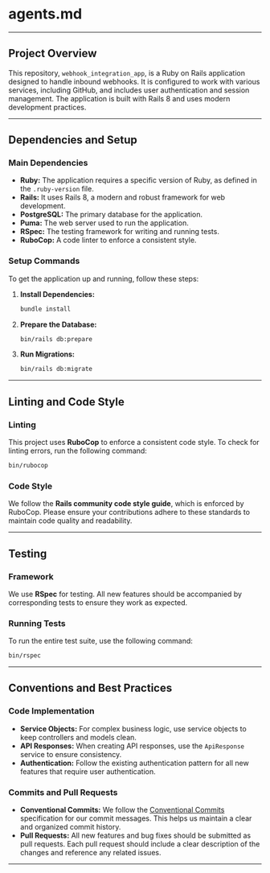 # agents.md

---

## Project Overview

This repository, `webhook_integration_app`, is a Ruby on Rails application designed to handle inbound webhooks. It is configured to work with various services, including GitHub, and includes user authentication and session management. The application is built with Rails 8 and uses modern development practices.

---

## Dependencies and Setup

### Main Dependencies

- **Ruby:** The application requires a specific version of Ruby, as defined in the `.ruby-version` file.
- **Rails:** It uses Rails 8, a modern and robust framework for web development.
- **PostgreSQL:** The primary database for the application.
- **Puma:** The web server used to run the application.
- **RSpec:** The testing framework for writing and running tests.
- **RuboCop:** A code linter to enforce a consistent style.

### Setup Commands

To get the application up and running, follow these steps:

1.  **Install Dependencies:**
    ```bash
    bundle install
    ```
2.  **Prepare the Database:**
    ```bash
    bin/rails db:prepare
    ```
3.  **Run Migrations:**
    ```bash
    bin/rails db:migrate
    ```

---

## Linting and Code Style

### Linting

This project uses **RuboCop** to enforce a consistent code style. To check for linting errors, run the following command:

```bash
bin/rubocop
```

### Code Style

We follow the **Rails community code style guide**, which is enforced by RuboCop. Please ensure your contributions adhere to these standards to maintain code quality and readability.

---

## Testing

### Framework

We use **RSpec** for testing. All new features should be accompanied by corresponding tests to ensure they work as expected.

### Running Tests

To run the entire test suite, use the following command:

```bash
bin/rspec
```

---

## Conventions and Best Practices

### Code Implementation

- **Service Objects:** For complex business logic, use service objects to keep controllers and models clean.
- **API Responses:** When creating API responses, use the `ApiResponse` service to ensure consistency.
- **Authentication:** Follow the existing authentication pattern for all new features that require user authentication.

### Commits and Pull Requests

- **Conventional Commits:** We follow the [Conventional Commits](https://www.conventionalcommits.org/) specification for our commit messages. This helps us maintain a clear and organized commit history.
- **Pull Requests:** All new features and bug fixes should be submitted as pull requests. Each pull request should include a clear description of the changes and reference any related issues.

---
